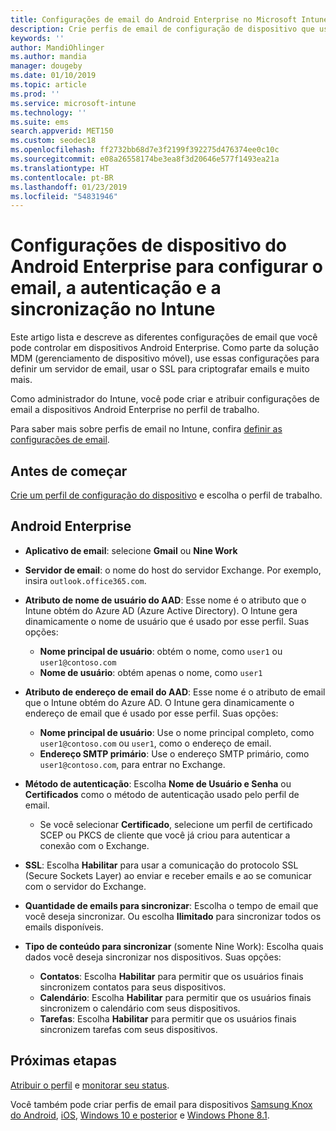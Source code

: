 ```yaml
---
title: Configurações de email do Android Enterprise no Microsoft Intune – Azure | Microsoft Docs
description: Crie perfis de email de configuração de dispositivo que use servidores Exchange e recupere atributos do Azure Active Directory. Habilite o SSL ou SMIME, autentique usuários com certificados ou nome de usuário/senha e sincronize emails e agendas nos dispositivos de perfil de trabalho do Android usando o Microsoft Intune.
keywords: ''
author: MandiOhlinger
ms.author: mandia
manager: dougeby
ms.date: 01/10/2019
ms.topic: article
ms.prod: ''
ms.service: microsoft-intune
ms.technology: ''
ms.suite: ems
search.appverid: MET150
ms.custom: seodec18
ms.openlocfilehash: ff2732bb68d7e3f2199f392275d476374ee0c10c
ms.sourcegitcommit: e08a26558174be3ea8f3d20646e577f1493ea21a
ms.translationtype: HT
ms.contentlocale: pt-BR
ms.lasthandoff: 01/23/2019
ms.locfileid: "54831946"
---
```

# <a name="android-enterprise-device-settings-to-configure-email-authentication-and-synchronization-in-intune"></a>Configurações de dispositivo do Android Enterprise para configurar o email, a autenticação e a sincronização no Intune

Este artigo lista e descreve as diferentes configurações de email que você pode controlar em dispositivos Android Enterprise. Como parte da solução MDM (gerenciamento de dispositivo móvel), use essas configurações para definir um servidor de email, usar o SSL para criptografar emails e muito mais.

Como administrador do Intune, você pode criar e atribuir configurações de email a dispositivos Android Enterprise no perfil de trabalho.

Para saber mais sobre perfis de email no Intune, confira [definir as configurações de email](email-settings-configure.md).

## <a name="before-you-begin"></a>Antes de começar

[Crie um perfil de configuração do dispositivo](email-settings-configure.md#create-a-device-profile) e escolha o perfil de trabalho.

## <a name="android-enterprise"></a>Android Enterprise

- **Aplicativo de email**: selecione **Gmail** ou **Nine Work**
- **Servidor de email**: o nome do host do servidor Exchange. Por exemplo, insira `outlook.office365.com`.
- **Atributo de nome de usuário do AAD**: Esse nome é o atributo que o Intune obtém do Azure AD (Azure Active Directory). O Intune gera dinamicamente o nome de usuário que é usado por esse perfil. Suas opções:

  - **Nome principal de usuário**: obtém o nome, como `user1` ou `user1@contoso.com`
  - **Nome de usuário**: obtém apenas o nome, como `user1`

- **Atributo de endereço de email do AAD**: Esse nome é o atributo de email que o Intune obtém do Azure AD. O Intune gera dinamicamente o endereço de email que é usado por esse perfil. Suas opções:
  - **Nome principal de usuário**:  Use o nome principal completo, como `user1@contoso.com` ou `user1`, como o endereço de email.
  - **Endereço SMTP primário**: Use o endereço SMTP primário, como `user1@contoso.com`, para entrar no Exchange.

- **Método de autenticação**: Escolha **Nome de Usuário e Senha** ou **Certificados** como o método de autenticação usado pelo perfil de email.
  - Se você selecionar **Certificado**, selecione um perfil de certificado SCEP ou PKCS de cliente que você já criou para autenticar a conexão com o Exchange.
- **SSL**: Escolha **Habilitar** para usar a comunicação do protocolo SSL (Secure Sockets Layer) ao enviar e receber emails e ao se comunicar com o servidor do Exchange.
- **Quantidade de emails para sincronizar**: Escolha o tempo de email que você deseja sincronizar. Ou escolha **Ilimitado** para sincronizar todos os emails disponíveis.
- **Tipo de conteúdo para sincronizar** (somente Nine Work): Escolha quais dados você deseja sincronizar nos dispositivos. Suas opções:
  - **Contatos**: Escolha **Habilitar** para permitir que os usuários finais sincronizem contatos para seus dispositivos.
  - **Calendário**: Escolha **Habilitar** para permitir que os usuários finais sincronizem o calendário com seus dispositivos.
  - **Tarefas**: Escolha **Habilitar** para permitir que os usuários finais sincronizem tarefas com seus dispositivos.

## <a name="next-steps"></a>Próximas etapas

[Atribuir o perfil](device-profile-assign.md) e [monitorar seu status](device-profile-monitor.md).

Você também pode criar perfis de email para dispositivos [Samsung Knox do Android](email-settings-android.md), [iOS](email-settings-ios.md), [Windows 10 e posterior](email-settings-windows-10.md) e [Windows Phone 8.1](email-settings-windows-phone-8-1.md).